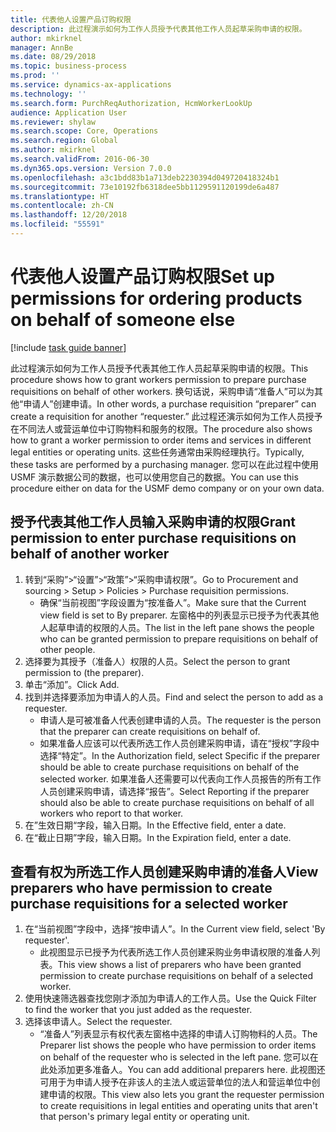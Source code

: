 ```yaml
---
title: 代表他人设置产品订购权限
description: 此过程演示如何为工作人员授予代表其他工作人员起草采购申请的权限。
author: mkirknel
manager: AnnBe
ms.date: 08/29/2018
ms.topic: business-process
ms.prod: ''
ms.service: dynamics-ax-applications
ms.technology: ''
ms.search.form: PurchReqAuthorization, HcmWorkerLookUp
audience: Application User
ms.reviewer: shylaw
ms.search.scope: Core, Operations
ms.search.region: Global
ms.author: mkirknel
ms.search.validFrom: 2016-06-30
ms.dyn365.ops.version: Version 7.0.0
ms.openlocfilehash: a3c1bdd83b1a713deb2230394d049720418324b1
ms.sourcegitcommit: 73e10192fb6318dee5bb1129591120199de6a487
ms.translationtype: HT
ms.contentlocale: zh-CN
ms.lasthandoff: 12/20/2018
ms.locfileid: "55591"
---
```

# <a name="set-up-permissions-for-ordering-products-on-behalf-of-someone-else"></a><span data-ttu-id="874a6-103">代表他人设置产品订购权限</span><span class="sxs-lookup"><span data-stu-id="874a6-103">Set up permissions for ordering products on behalf of someone else</span></span>

[!include [task guide banner](../../includes/task-guide-banner.md)]

<span data-ttu-id="874a6-104">此过程演示如何为工作人员授予代表其他工作人员起草采购申请的权限。</span><span class="sxs-lookup"><span data-stu-id="874a6-104">This procedure shows how to grant workers permission to prepare purchase requisitions on behalf of other workers.</span></span> <span data-ttu-id="874a6-105">换句话说，采购申请“准备人”可以为其他“申请人”创建申请。</span><span class="sxs-lookup"><span data-stu-id="874a6-105">In other words, a purchase requisition “preparer” can create a requisition for another “requester.”</span></span> <span data-ttu-id="874a6-106">此过程还演示如何为工作人员授予在不同法人或营运单位中订购物料和服务的权限。</span><span class="sxs-lookup"><span data-stu-id="874a6-106">The procedure also shows how to grant a worker permission to order items and services in different legal entities or operating units.</span></span> <span data-ttu-id="874a6-107">这些任务通常由采购经理执行。</span><span class="sxs-lookup"><span data-stu-id="874a6-107">Typically, these tasks are performed by a purchasing manager.</span></span> <span data-ttu-id="874a6-108">您可以在此过程中使用 USMF 演示数据公司的数据，也可以使用您自己的数据。</span><span class="sxs-lookup"><span data-stu-id="874a6-108">You can use this procedure either on data for the USMF demo company or on your own data.</span></span>


## <a name="grant-permission-to-enter-purchase-requisitions-on-behalf-of-another-worker"></a><span data-ttu-id="874a6-109">授予代表其他工作人员输入采购申请的权限</span><span class="sxs-lookup"><span data-stu-id="874a6-109">Grant permission to enter purchase requisitions on behalf of another worker</span></span>
1. <span data-ttu-id="874a6-110">转到“采购”>“设置”>“政策”>“采购申请权限”。</span><span class="sxs-lookup"><span data-stu-id="874a6-110">Go to Procurement and sourcing > Setup > Policies > Purchase requisition permissions.</span></span>
    * <span data-ttu-id="874a6-111">确保“当前视图”字段设置为“按准备人”。</span><span class="sxs-lookup"><span data-stu-id="874a6-111">Make sure that the Current view field is set to By preparer.</span></span>  <span data-ttu-id="874a6-112">左窗格中的列表显示已授予为代表其他人起草申请的权限的人员。</span><span class="sxs-lookup"><span data-stu-id="874a6-112">The list in the left pane shows the people who can be granted permission to prepare requisitions on behalf of other people.</span></span>  
2. <span data-ttu-id="874a6-113">选择要为其授予（准备人）权限的人员。</span><span class="sxs-lookup"><span data-stu-id="874a6-113">Select the person to grant permission to (the preparer).</span></span>
3. <span data-ttu-id="874a6-114">单击“添加”。</span><span class="sxs-lookup"><span data-stu-id="874a6-114">Click Add.</span></span>
4. <span data-ttu-id="874a6-115">找到并选择要添加为申请人的人员。</span><span class="sxs-lookup"><span data-stu-id="874a6-115">Find and select the person to add as a requester.</span></span>
    * <span data-ttu-id="874a6-116">申请人是可被准备人代表创建申请的人员。</span><span class="sxs-lookup"><span data-stu-id="874a6-116">The requester is the person that the preparer can create requisitions on behalf of.</span></span>  
    * <span data-ttu-id="874a6-117">如果准备人应该可以代表所选工作人员创建采购申请，请在“授权”字段中选择“特定”。</span><span class="sxs-lookup"><span data-stu-id="874a6-117">In the Authorization field, select Specific if the preparer should be able to create purchase requisitions on behalf of the selected worker.</span></span> <span data-ttu-id="874a6-118">如果准备人还需要可以代表向工作人员报告的所有工作人员创建采购申请，请选择“报告”。</span><span class="sxs-lookup"><span data-stu-id="874a6-118">Select Reporting if the preparer should also be able to create purchase requisitions on behalf of all workers who report to that worker.</span></span>  
5. <span data-ttu-id="874a6-119">在”生效日期“字段，输入日期。</span><span class="sxs-lookup"><span data-stu-id="874a6-119">In the Effective field, enter a date.</span></span>
6. <span data-ttu-id="874a6-120">在“截止日期”字段，输入日期。</span><span class="sxs-lookup"><span data-stu-id="874a6-120">In the Expiration field, enter a date.</span></span>

## <a name="view-preparers-who-have-permission-to-create-purchase-requisitions-for-a-selected-worker"></a><span data-ttu-id="874a6-121">查看有权为所选工作人员创建采购申请的准备人</span><span class="sxs-lookup"><span data-stu-id="874a6-121">View preparers who have permission to create purchase requisitions for a selected worker</span></span>
1. <span data-ttu-id="874a6-122">在“当前视图”字段中，选择“按申请人”。</span><span class="sxs-lookup"><span data-stu-id="874a6-122">In the Current view field, select 'By requester'.</span></span>
    * <span data-ttu-id="874a6-123">此视图显示已授予为代表所选工作人员创建采购业务申请权限的准备人列表。</span><span class="sxs-lookup"><span data-stu-id="874a6-123">This view shows a list of preparers who have been granted permission to create purchase requisitions on behalf of a selected worker.</span></span>  
2. <span data-ttu-id="874a6-124">使用快速筛选器查找您刚才添加为申请人的工作人员。</span><span class="sxs-lookup"><span data-stu-id="874a6-124">Use the Quick Filter to find the worker that you just added as the requester.</span></span>
3. <span data-ttu-id="874a6-125">选择该申请人。</span><span class="sxs-lookup"><span data-stu-id="874a6-125">Select the requester.</span></span>
    * <span data-ttu-id="874a6-126">“准备人”列表显示有权代表左窗格中选择的申请人订购物料的人员。</span><span class="sxs-lookup"><span data-stu-id="874a6-126">The Preparer list shows the people who have permission to order items on behalf of the requester who is selected in the left pane.</span></span>   <span data-ttu-id="874a6-127">您可以在此处添加更多准备人。</span><span class="sxs-lookup"><span data-stu-id="874a6-127">You can add additional preparers here.</span></span>   <span data-ttu-id="874a6-128">此视图还可用于为申请人授予在非该人的主法人或运营单位的法人和营运单位中创建申请的权限。</span><span class="sxs-lookup"><span data-stu-id="874a6-128">This view also lets you grant the requester permission to create requisitions in legal entities and operating units that aren't that person's primary legal entity or operating unit.</span></span>  

